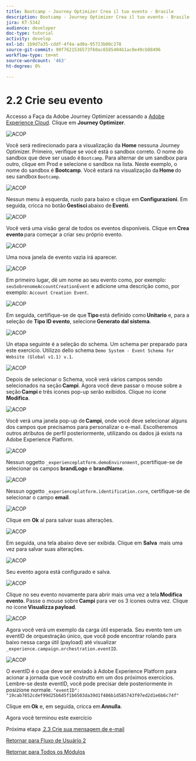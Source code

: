 ```yaml
---
title: Bootcamp - Journey Optimizer Crea il tuo evento - Brasile
description: Bootcamp - Journey Optimizer Crea il tuo evento - Brasile
jira: KT-5342
audience: developer
doc-type: tutorial
activity: develop
exl-id: 1b9d7a35-cddf-4f4a-ad0a-95723b00c278
source-git-commit: 90f7621536573f60ac6585404b1ac0e49cb08496
workflow-type: tm+mt
source-wordcount: '463'
ht-degree: 0%

---
```


# 2.2 Crie seu evento

Accesso a Faça da Adobe Journey Optimizer acessando a [Adobe Experience Cloud](https://experience.adobe.com). Clique em **Journey Optimizer**.

![ACOP](./images/acophome.png)

Você será redirecionado para a visualização da **Home** nessuna Journey Optimizer. Primeiro, verifique se você está o sandbox correto. O nome do sandbox que deve ser usado é `Bootcamp`. Para alternar de um sandbox para outro, clique em Prod e selecione o sandbox na lista. Neste exemplo, o nome do sandbox é **Bootcamp**. Você estará na visualização da **Home** do seu sandbox `Bootcamp`.

![ACOP](./images/acoptriglp.png)

Nessun menu à esquerda, ruolo para baixo e clique em **Configurazioni**. Em seguida, cricca no botão **Gestisci** abaixo de **Eventi**.

![ACOP](./images/acopmenu.png)

Você verá uma visão geral de todos os eventos disponíveis. Clique em **Crea evento** para começar a criar seu próprio evento.

![ACOP](./images/emptyevent.png)

Uma nova janela de evento vazia irá aparecer.

![ACOP](./images/emptyevent1.png)

Em primeiro lugar, dê um nome ao seu evento como, por exemplo: `seuSobrenomeAccountCreationEvent` e adicione uma descrição como, por exemplo: `Account Creation Event`.

![ACOP](./images/eventdescription.png)

Em seguida, certifique-se de que **Tipo** está definido como **Unitario** e, para a seleção de **Tipo ID evento**, selecione **Generato dal sistema**.

![ACOP](./images/eventidtype.png)

Un etapa seguinte é a seleção do schema. Um schema per preparado para este exercício. Utilizzo dello schema `Demo System - Event Schema for Website (Global v1.1) v.1`.

![ACOP](./images/eventschema.png)

Depois de selecionar o Schema, você verá vários campos sendo selecionados na seção **Campi**. Agora você deve passar o mouse sobre a seção **Campi** e três ícones pop-up serão exibidos. Clique no ícone **Modifica**.

![ACOP](./images/eventpayload.png)

Você verá uma janela pop-up de **Campi**, onde você deve selecionar alguns dos campos que precisamos para personalizar o e-mail. Escolheremos outros atributos de perfil posteriormente, utilizando os dados já exists na Adobe Experience Platform.

![ACOP](./images/eventfields.png)

Nessun oggetto `_experienceplatform.demoEnvironment`, pcertifique-se de selecionar os campos **brandLogo** e **brandName**.

![ACOP](./images/eventpayloadbr.png)

Nessun oggetto `_experienceplatform.identification.core`, certifique-se de selecionar o campo **email**.

![ACOP](./images/eventpayloadbrid.png)

Clique em **Ok** al para salvar suas alterações.

![ACOP](./images/saveok.png)

Em seguida, una tela abaixo deve ser exibida. Clique em **Salva**  mais uma vez para salvar suas alterações.

![ACOP](./images/eventsave.png)

Seu evento agora está configurado e salva.

![ACOP](./images/eventdone.png)

Clique no seu evento novamente para abrir mais uma vez a tela **Modifica evento**. Passe o mouse sobre **Campi** para ver os 3 ícones outra vez. Clique no ícone **Visualizza payload**.

![ACOP](./images/viewevent.png)

Agora você verá um exemplo da carga útil esperada.
Seu evento tem um eventID de orquestração único, que você pode encontrar rolando para baixo nessa carga útil (payload) até visualizar `_experience.campaign.orchestration.eventID`.

![ACOP](./images/payloadeventID.png)

O eventID é o que deve ser enviado à Adobe Experience Platform para acionar a jornada que você costrutto em um dos próximos exercícios. Lembre-se deste eventID, você pode precisar dele posteriormente in posizione normale.
`"eventID": "19cab7852cdef99d25b6d5f1b6503da39d1f486b1d585743f97ed2d1e6b6c74f"`

Clique em **Ok** e, em seguida, cricca em **Annulla**.

Agora você terminou este exercício

Próxima etapa [ 2.3 Crie sua mensagem de e-mail](./ex3.md)

[Retornar para Fluxo de Usuário 2](./uc2.md)

[Retornar para Todos os Módulos](../../overview.md)
